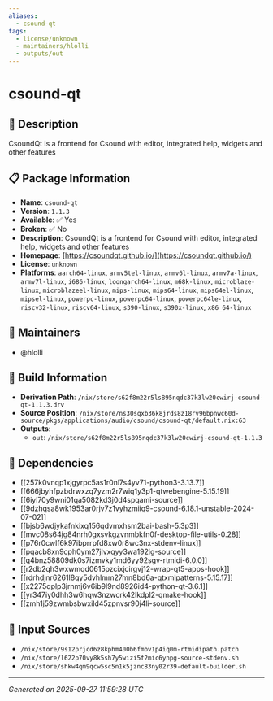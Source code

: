 ```yaml
---
aliases:
  - csound-qt
tags:
  - license/unknown
  - maintainers/hlolli
  - outputs/out
---
```


# csound-qt

## 📝 Description

CsoundQt is a frontend for Csound with editor, integrated help, widgets and other features

## 📋 Package Information

- **Name**: `csound-qt`
- **Version**: `1.1.3`
- **Available**: ✅ Yes
- **Broken**: ✅ No
- **Description**: CsoundQt is a frontend for Csound with editor, integrated help, widgets and other features
- **Homepage**: [https://csoundqt.github.io/](https://csoundqt.github.io/)
- **License**: `unknown`
- **Platforms**: `aarch64-linux`, `armv5tel-linux`, `armv6l-linux`, `armv7a-linux`, `armv7l-linux`, `i686-linux`, `loongarch64-linux`, `m68k-linux`, `microblaze-linux`, `microblazeel-linux`, `mips-linux`, `mips64-linux`, `mips64el-linux`, `mipsel-linux`, `powerpc-linux`, `powerpc64-linux`, `powerpc64le-linux`, `riscv32-linux`, `riscv64-linux`, `s390-linux`, `s390x-linux`, `x86_64-linux`
## 👥 Maintainers

- @hlolli


## 🔧 Build Information

- **Derivation Path**: `/nix/store/s62f8m22r5ls895nqdc37k3lw20cwirj-csound-qt-1.1.3.drv`
- **Source Position**: `/nix/store/ns30sqxb36k8jrds8z18rv96bpnwc60d-source/pkgs/applications/audio/csound/csound-qt/default.nix:63`
- **Outputs**:
  - `out`:  `/nix/store/s62f8m22r5ls895nqdc37k3lw20cwirj-csound-qt-1.1.3`

## 🔗 Dependencies

- [[257k0vnqp1xjgyrpc5as1r0nl7s4yv71-python3-3.13.7]]
- [[666jbyhfpzbdrwxzq7yzm2r7wiq1y3p1-qtwebengine-5.15.19]]
- [[6iyl70y9wni01qa5082kd3j0d4spqami-source]]
- [[9dzhqsa8wk1953ar0rjv7z1vyhzmiiq9-csound-6.18.1-unstable-2024-07-02]]
- [[bjsb6wdjykafnkixq156qdvmxhsm2bai-bash-5.3p3]]
- [[mvc08s64jg84nrh0gxsvkgzvnmbkfn0f-desktop-file-utils-0.28]]
- [[p76r0cwlf6k97ibprrpfd8xw0r8wc3nx-stdenv-linux]]
- [[pqacb8xn9cph0ym27jlvxqyy3wa192ig-source]]
- [[q4bnz58809dk0s7izmvky1md6yy92sgv-rtmidi-6.0.0]]
- [[r2db2qh3wxwmqd0615pzcixjcirgvj12-wrap-qt5-apps-hook]]
- [[rdrhdjnr6261l8qy5dvhlmm27mn8bd6a-qtxmlpatterns-5.15.17]]
- [[x2275qplp3jrnmj6v6ib9l9nd8926id4-python-qt-3.6.1]]
- [[yr347iy0dhh3w6hqw3nzwcrk42lkdpl2-qmake-hook]]
- [[zmh1j59zwmbsbwxild45zpnvsr90j4li-source]]

## 📁 Input Sources

- `/nix/store/9s12prjcd6z8kphm400b6fmbv1p4iq0m-rtmidipath.patch`
- `/nix/store/l622p70vy8k5sh7y5wizi5f2mic6ynpg-source-stdenv.sh`
- `/nix/store/shkw4qm9qcw5sc5n1k5jznc83ny02r39-default-builder.sh`

---
*Generated on 2025-09-27 11:59:28 UTC*
